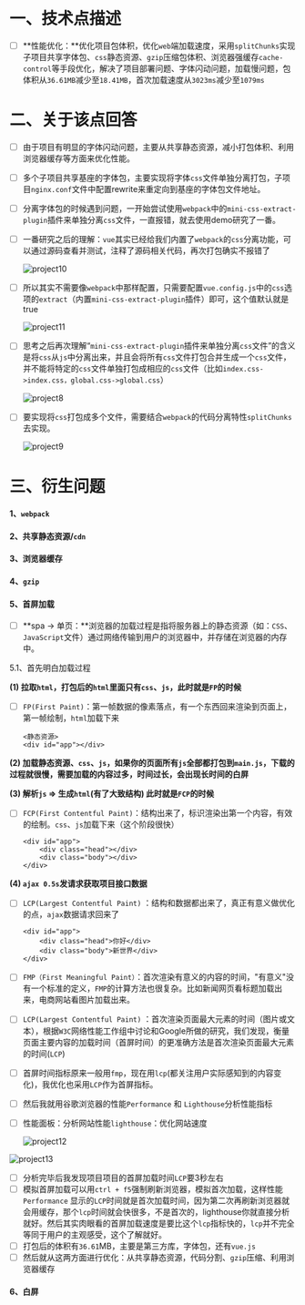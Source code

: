 # 一、技术点描述

- [ ] **性能优化：**优化项目包体积，优化`web`端加载速度，采用`splitChunks`实现子项目共享字体包、`css`静态资源、`gzip`压缩包体积、浏览器强缓存`cache-control`等手段优化，解决了项目部署问题、字体闪动问题，加载慢问题，包体积从`36.61MB`减少至`18.41MB`，首次加载速度从`3023ms`减少至`1079ms`

# 二、关于该点回答

- [ ] 由于项目有明显的字体闪动问题，主要从共享静态资源，减小打包体积、利用浏览器缓存等方面来优化性能。

- [ ] 多个子项目共享基座的字体包，主要实现将字体`css`文件单独分离打包，子项目`nginx.conf`文件中配置rewrite来重定向到基座的字体包文件地址。

- [ ] 分离字体包的时候遇到问题，一开始尝试使用`webpack`中的`mini-css-extract-plugin`插件来单独分离`css`文件，一直报错，就去使用demo研究了一番。

- [ ] 一番研究之后的理解：`vue`其实已经给我们内置了`webpack`的`css`分离功能，可以通过源码查看并测试，注释了源码相关代码，再次打包确实不报错了

  ![project10](../../images/project10.png)

- [ ] 所以其实不需要像`webpack`中那样配置，只需要配置`vue.config.js`中的`css`选项的`extract`（内置`mini-css-extract-plugin`插件）即可，这个值默认就是true

  ![project11](../../images/project11.png)

- [ ] 思考之后再次理解“`mini-css-extract-plugin`插件来单独分离`css`文件”的含义是将`css`从`js`中分离出来，并且会将所有`css`文件打包合并生成一个`css`文件，并不能将特定的`css`文件单独打包成相应的`css`文件（比如`index.css->index.css，global.css->global.css`）

  ![project8](../../images/project8.png)

- [ ] 要实现将`css`打包成多个文件，需要结合`webpack`的代码分离特性`splitChunks`去实现。

  ![project9](../../images/project9.png)

  

# 三、衍生问题

#### 1、`webpack`

#### 2、共享静态资源/`cdn`

#### 3、浏览器缓存

#### 4、`gzip`

#### 5、首屏加载

- [ ] **spa -> 单页：**浏览器的加载过程是指将服务器上的静态资源（如：`CSS`、`JavaScript`文件）通过网络传输到用户的浏览器中，并存储在浏览器的内存中。

5.1、首先明白加载过程

 **(1) 拉取`html`，打包后的`html`里面只有`css`、`js`，此时就是`FP`的时候**

- [ ] `FP(First Paint)`：第一帧数据的像素落点，有一个东西回来渲染到页面上，第一帧绘制，`html`加载下来

  ```
  <静态资源>
  <div id="app"></div>
  ```

**(2) 加载静态资源、`css`、`js`，如果你的页面所有`js`全部都打包到`main.js`，下载的过程就很慢，需要加载的内容过多，时间过长，会出现长时间的白屏**

**(3) 解析`js` => 生成`html`(有了大致结构) 此时就是`FCP`的时候**

- [ ] `FCP(First Contentful Paint)`：结构出来了，标识渲染出第一个内容，有效的绘制。`css`、`js`加载下来（这个阶段很快）

  ```
  <div id="app">
      <div class="head"></div>
      <div class="body"></div>
  </div>
  ```

**(4) `ajax 0.5s`发请求获取项目接口数据**

- [ ] `LCP(Largest Contentful Paint)` ：结构和数据都出来了，真正有意义做优化的点，`ajax`数据请求回来了

  ```
  <div id="app">
      <div class="head">你好</div>
      <div class="body">新世界</div>
  </div>
  ```

- [ ] `FMP（First Meaningful Paint）`：首次渲染有意义的内容的时间，"有意义"没有一个标准的定义，`FMP`的计算方法也很复杂。比如新闻网页看标题加载出来，电商网站看图片加载出来。

- [ ] `LCP(Largest Contentful Paint)` ：首次渲染页面最大元素的时间（图片或文本），根据`W3C`网络性能工作组中讨论和Google所做的研究，我们发现，衡量页面主要内容的加载时间（首屏时间）的更准确方法是首次渲染页面最大元素的时间(`LCP`)

- [ ] 首屏时间指标原来一般用`fmp`，现在用`lcp`(都关注用户实际感知到的内容变化)，我优化也采用`LCP`作为首屏指标。

- [ ] 然后我就用谷歌浏览器的性能`Performance` 和 `Lighthouse`分析性能指标

- [ ] 性能面板：分析网站性能`lighthouse`：优化网站速度

  ![project12](../../images/project12.png)

![project13](../../images/project13.png)

- [ ] 分析完毕后我发现项目项目的首屏加载时间`LCP`要3秒左右
- [ ] 模拟首屏加载可以用`ctrl + f5`强制刷新浏览器，模拟首次加载，这样性能`Performance` 显示的`LCP`时间就是首次加载时间，因为第二次再刷新浏览器就会用缓存，那个`lcp`时间就会快很多，不是首次的，lighthouse你就直接分析就好。然后其实肉眼看的首屏加载速度是要比这个`lcp`指标快的，`lcp`并不完全等同于用户的主观感受，这个了解就好。
- [ ] 打包后的体积有`36.61`MB，主要是第三方库，字体包，还有`vue.js`
- [ ] 然后就从这两方面进行优化：从共享静态资源，代码分割、`gzip`压缩、利用浏览器缓存

#### 6、白屏 

